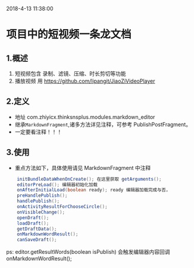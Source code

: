 ﻿2018-4-13 11:38:00
# 项目中的短视频一条龙文档

##  1.概述
1. 短视频包含 录制、滤镜、压缩、时长剪切等功能
2. 播放视频 用 https://github.com/lipangit/JiaoZiVideoPlayer



## 2.定义
- 地址 com.zhiyicx.thinksnsplus.modules.markdown_editor
- 继承`MarkdownFragment`,诸多方法详见注释，可参考 PublishPostFragment。
- 一定要看注释！！！


## 3.使用
- 重点方法如下，具体使用请见 MarkdownFragment 中注释
```java
    initBundleDataWhenOnCreate(); 在这里获取 getArguments();
    editorPreLoad(); 编辑器初始化加载
    onAfterInitialLoad(boolean ready); ready 编辑器加载完成与否，
    preHandlePublish();
    handlePublish();
    onActivityResultForChooseCircle();
    onVisibleChange();
    openDraft();
    loadDraft();
    getDraftData();
    onMarkdownWordResult();
    canSaveDraft();
```
ps:
editor.getResultWords(boolean isPublish) 会触发编辑器内容回调 onMarkdownWordResult();
